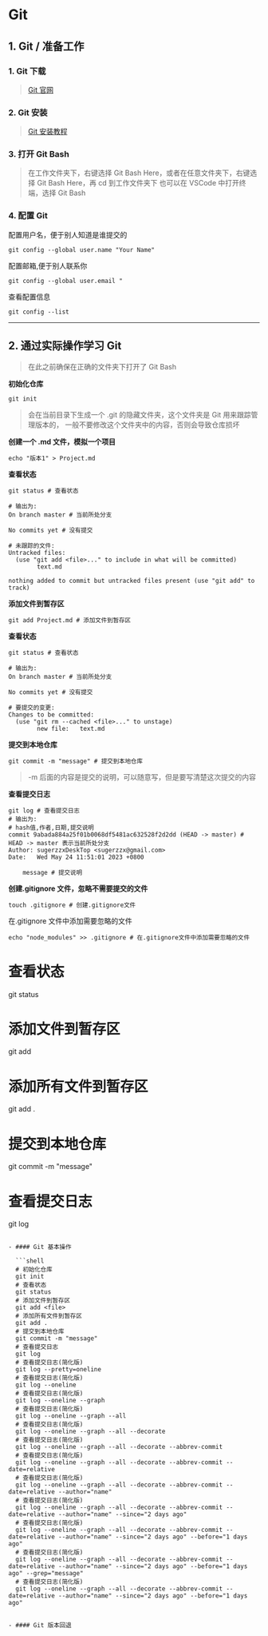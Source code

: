 # Git

## 1. Git / 准备工作

### 1. Git 下载

> [Git 官网](https://git-scm.com/)

### 2. Git 安装

> [Git 安装教程](https://www.runoob.com/git/git-install-setup.html)

### 3. 打开 Git Bash

> 在工作文件夹下，右键选择 Git Bash Here，或者在任意文件夹下，右键选择 Git Bash Here，再 cd 到工作文件夹下
> 也可以在 VSCode 中打开终端，选择 Git Bash

### 4. 配置 Git

配置用户名，便于别人知道是谁提交的

```shell
git config --global user.name "Your Name"
```

配置邮箱,便于别人联系你

```shell
git config --global user.email "
```

查看配置信息

```shell
git config --list
```

---

## 2. 通过实际操作学习 Git

> 在此之前确保在正确的文件夹下打开了 Git Bash

**初始化仓库**

```shell
git init
```

> 会在当前目录下生成一个 .git 的隐藏文件夹，这个文件夹是 Git 用来跟踪管理版本的，
> 一般不要修改这个文件夹中的内容，否则会导致仓库损坏

**创建一个 .md 文件，模拟一个项目**

```shell
echo "版本1" > Project.md
```

**查看状态**

```shell
git status # 查看状态

# 输出为:
On branch master # 当前所处分支

No commits yet # 没有提交

# 未跟踪的文件:
Untracked files:
  (use "git add <file>..." to include in what will be committed)
        text.md

nothing added to commit but untracked files present (use "git add" to track)
```

**添加文件到暂存区**

```shell
git add Project.md # 添加文件到暂存区
```

**查看状态**

```shell
git status # 查看状态

# 输出为:
On branch master # 当前所处分支

No commits yet # 没有提交

# 要提交的变更:
Changes to be committed:
  (use "git rm --cached <file>..." to unstage)
        new file:   text.md
```

**提交到本地仓库**

```shell
git commit -m "message" # 提交到本地仓库
```

> -m 后面的内容是提交的说明，可以随意写，但是要写清楚这次提交的内容

**查看提交日志**

```shell
git log # 查看提交日志
# 输出为:
# hash值,作者,日期,提交说明
commit 9abada884a25f01b0068df5481ac632528f2d2dd (HEAD -> master) # HEAD -> master 表示当前所处分支
Author: sugerzzxDeskTop <sugerzzx@gmail.com>
Date:   Wed May 24 11:51:01 2023 +0800

    message # 提交说明
```

**创建.gitignore 文件，忽略不需要提交的文件**

```shell
touch .gitignore # 创建.gitignore文件
```

在.gitignore 文件中添加需要忽略的文件

```shell
echo "node_modules" >> .gitignore # 在.gitignore文件中添加需要忽略的文件
```



# 查看状态

git status

# 添加文件到暂存区

git add <file>

# 添加所有文件到暂存区

git add .

# 提交到本地仓库

git commit -m "message"

# 查看提交日志

git log

````

- #### Git 基本操作

  ```shell
  # 初始化仓库
  git init
  # 查看状态
  git status
  # 添加文件到暂存区
  git add <file>
  # 添加所有文件到暂存区
  git add .
  # 提交到本地仓库
  git commit -m "message"
  # 查看提交日志
  git log
  # 查看提交日志(简化版)
  git log --pretty=oneline
  # 查看提交日志(简化版)
  git log --oneline
  # 查看提交日志(简化版)
  git log --oneline --graph
  # 查看提交日志(简化版)
  git log --oneline --graph --all
  # 查看提交日志(简化版)
  git log --oneline --graph --all --decorate
  # 查看提交日志(简化版)
  git log --oneline --graph --all --decorate --abbrev-commit
  # 查看提交日志(简化版)
  git log --oneline --graph --all --decorate --abbrev-commit --date=relative
  # 查看提交日志(简化版)
  git log --oneline --graph --all --decorate --abbrev-commit --date=relative --author="name"
  # 查看提交日志(简化版)
  git log --oneline --graph --all --decorate --abbrev-commit --date=relative --author="name" --since="2 days ago"
  # 查看提交日志(简化版)
  git log --oneline --graph --all --decorate --abbrev-commit --date=relative --author="name" --since="2 days ago" --before="1 days ago"
  # 查看提交日志(简化版)
  git log --oneline --graph --all --decorate --abbrev-commit --date=relative --author="name" --since="2 days ago" --before="1 days ago" --grep="message"
  # 查看提交日志(简化版)
  git log --oneline --graph --all --decorate --abbrev-commit --date=relative --author="name" --since="2 days ago" --before="1 days ago"
````

```

- #### Git 版本回退
```
